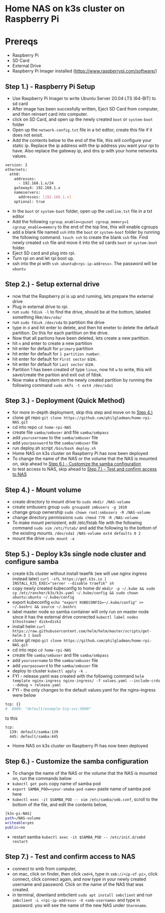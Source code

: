 # Home NAS on k3s cluster on Raspberry Pi

# Prereqs
- Raspberry Pi
- SD Card
- External Drive
- Raspberry Pi Imager installed (https://www.raspberrypi.com/software/)

## Step 1.) - Raspberry Pi Setup
- Use Raspberry Pi Imager to write Ubuntu Server 20.04 LTS (64-BIT) to sd card
- After image has been succesfully written, Eject SD Card from computer, and then reinsert card into computer.
- click on SD Card, and open up the newly created `boot` or `system-boot` folder
- Open up the `network-config.txt` file in a txt editor, create this file if it does not exisit.
- Add the contents below to the end of the file, this will configure your static ip. Replace the ip address with the ip address you want your rpi to have. Also replace the gateway ip, and dns ip with your home networks values.

```bash
version: 2
ethernets:
  eth0:
    addresses:
      - 192.168.1.x/24
    gateway4: 192.168.1.x
    nameservers:
      addresses: [192.168.1.x]
    optional: true
```

- In the `boot`  or `system-boot` folder, open up the `cmdline.txt` file in a txt editor
- Add the following `cgroup_enable=cpuset cgroup_memory=1 cgroup_enable=memory` to the end of the top line, this will enable cgroups
- add a blank file named `ssh` into the `boot` or `system-boot` folder by running the following command. `touch ssh` to create the blank `ssh` file. Find newly created `ssh` file and move it into the sd cards `boot` or `system-boot` folder.
- Eject SD card and plug into rpi.
- Turn rpi on and let rpi boot up.
- ssh into the pi with `ssh ubuntu@<rpi-ip-address>`. The password will be `ubuntu`

## Step 2.) - Setup external drive
- now that the Raspberry pi is up and running, lets prepare the external drive
- Plug in external drive to rpi.
- run `sudo fdisk -l` to find the drive, should be at the bottom, labeled something like`/dev/sda/`
- run `sudo fdisk /dev/sda` to partition the drive
- type in `d` and hit enter to delete, and then hit eneter to delete the default partition. Do this for each partition on the drive.
- Now that all partions have been deleted, lets create a new partition.
- hit `n` and enter to create a new partition
- hit enter for default for `primary` partition
- hit enter for default for `1 partition number`.
- hit enter for default for `First sector` size.
- hit enter for default for `Last sector` size.
- Partition 1 has been created of type `linux`, now hit `w` to write, this will save/create the partion and exit out of fdisk.
- Now make a filesystem on the newly created partition by running the following command `sudo mkfs -t ext4 /dev/sda1`

## Step 3.) - Deployment (Quick Method)
- for more in-depth deployment, skip this step and move on to [Step 4.)](/https://github.com/philgladman/home-rpi-NAS/blob/main/README.md#step-4---mount-volume)
- clone git repo `git clone https://github.com/philgladman/home-rpi-NAS.git`
- cd into repo `cd home-rpi-NAS`
- create file `samba/smbuser` and file `samba/smbpass`
- add `yourusername` to the `samba/smbuser` file
- add `yourpassword` to the `samba/smbuser` file
- run deploy.sh script `/bin/bash deploy.sh`
- Home NAS on k3s cluster on Raspberry Pi has now been deployed
- To change the name of the NAS or the volume that the NAS is mounted on, skip ahead to [Step 6.) - Customize the samba configuration](/https://github.com/philgladman/home-rpi-NAS/blob/main/README.md#step-6-customize-the-samba-configuration)
- to test access to NAS, skip ahead to [Step 7.) - Test and confirm access to NAS](/https://github.com/philgladman/home-rpi-NAS/blob/main/README.md#step-7-test-and-confirm-access-to-nas)

## Step 4.) - Mount volume
- create directory to mount drive to `sudo mkdir /NAS-volume`
- create smbusers group `sudo groupadd smbusers -g 1010`
- change group ownership `sudo chown root:smbusers -R /NAS-volume`
- change directory permissions `sudo chmod 770 -R /NAS-volume`
- To make mount perisistent, edit /etc/fstab file with the following command `sudo vim /etc/fstab/` and add the following to the bottom of the existing mounts. `/dev/sda1 /NAS-volume ext4 defaults 0 2`
- mount the drive `sudo mount -a`

## Step 5.) - Deploy k3s single node cluster and configure samba
- create k3s cluster without install teaefik (we will use nginx ingress instead later) `curl -sfL https://get.k3s.io | INSTALL_K3S_EXEC="server --disable traefik" sh`
- copy newly created kubeconfig to home dir `mkdir -p ~/.kube && sudo cp /etc/rancher/k3s/k3s.yaml ~/.kube/config && sudo chown ubuntu:ubuntu ~/.kube/config`
- export kubeconfig `echo "export KUBECONFIG=~/.kube/config" >> ~/.bashrc && source ~/.bashrc`
- label master node so samba container will only run on master node since it has the external drive connected `kubectl label nodes $(hostname) disk=disk1`
- install helm `curl https://raw.githubusercontent.com/helm/helm/master/scripts/get-helm-3 | bash`
- clone git repo `git clone https://github.com/philgladman/home-rpi-NAS.git`
- cd into repo `cd home-rpi-NAS`
- create file `samba/smbuser` and file `samba/smbpass`
- add `yourusername` to the `samba/smbuser` file
- add `yourpassword` to the `samba/smbuser` file
- deploy to cluster `kubectl apply -k .`
- FYI - release.yaml was created with the following command `helm template nginx-ingress nginx-ingress/ -f values.yaml --include-crds --debug > release.yaml`
- FYI - the only changes to the default values.yaml for the nginx-ingress were below
```bash
tcp: {}
#  8080: "default/example-tcp-svc:9000"
```
to this
```bash
tcp: 
  139: default/samba:139
  445: default/samba:445
```
- Home NAS on k3s cluster on Raspberry Pi has now been deployed

## Step 6.) - Customize the samba configuration
- To change the name of the NAS or the volume that the NAS is mounted on, run the commands below
- `kubectl get pods` copy name of samba pod
- `export SAMBA_POD=<your-smaba-pod-name>` paste name of samba pod here
- `kubectl exec -it $SAMBA_POD -- vim /etc/samba/smb.conf`, scroll to the bottom of the file, and edit the contents below,

```bash
[k3s-pi-NAS]
path=/NAS-volume
writeable=yes
public=no
```

- restart samba `kubectl exec -it $SAMBA_POD -- /etc/init.d/smbd restart`

## Step 7.) - Test and confirm access to NAS
- connect to smb from computer,
- on mac, click on finder, then click `cmd+k`, type in `smb://<ip-of-pi>`, click connect, click connect again, and now type in your newly created username and password. Click on the name of the NAS that was created.
- in terminal, downland smbclient `sudo apt install smbclient` and run `smbclient -L <rpi-ip-address> -U <smb-username>` and type in password. you will see the name of the new NAS under `Sharename`.
